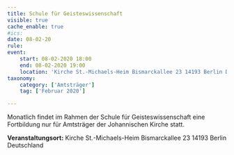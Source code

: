 ```yaml
---
title: Schule für Geisteswissenschaft
visible: true
cache_enable: true
#ics: 
date: 08-02-20
rule: 
event:
	start: 08-02-2020 18:00
	end: 08-02-2020 19:00
	location: 'Kirche St.-Michaels-Heim Bismarckallee 23 14193 Berlin Deutschland'
taxonomy:
	category: ['Amtsträger']
	tag: ['Februar 2020']

---
```

Monatlich findet im Rahmen der Schule für Geisteswissenschaft eine Fortbildung nur für Amtsträger der Johannischen Kirche statt.



**Veranstaltungsort:** Kirche St.-Michaels-Heim
Bismarckallee 23
14193 Berlin
Deutschland

